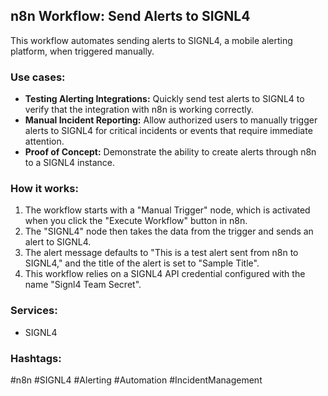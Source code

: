 ## n8n Workflow: Send Alerts to SIGNL4

This workflow automates sending alerts to SIGNL4, a mobile alerting platform, when triggered manually.

### Use cases:

*   **Testing Alerting Integrations:** Quickly send test alerts to SIGNL4 to verify that the integration with n8n is working correctly.
*   **Manual Incident Reporting:** Allow authorized users to manually trigger alerts to SIGNL4 for critical incidents or events that require immediate attention.
*   **Proof of Concept:** Demonstrate the ability to create alerts through n8n to a SIGNL4 instance.

### How it works:

1.  The workflow starts with a "Manual Trigger" node, which is activated when you click the "Execute Workflow" button in n8n.
2.  The "SIGNL4" node then takes the data from the trigger and sends an alert to SIGNL4.
3.  The alert message defaults to "This is a test alert sent from n8n to SIGNL4," and the title of the alert is set to "Sample Title".
4.  This workflow relies on a SIGNL4 API credential configured with the name "Signl4 Team Secret".

### Services:

*   SIGNL4

### Hashtags:

#n8n #SIGNL4 #Alerting #Automation #IncidentManagement
